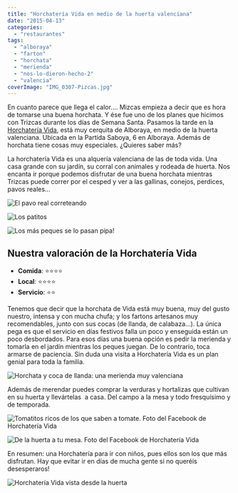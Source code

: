 ```yaml
---
title: "Horchatería Vida en medio de la huerta valenciana"
date: "2015-04-13"
categories:
  - "restaurantes"
tags:
  - "alboraya"
  - "farton"
  - "horchata"
  - "merienda"
  - "nos-lo-dieron-hecho-2"
  - "valencia"
coverImage: "IMG_0307-Pizcas.jpg"
---
```


En cuanto parece que llega el calor.... Mizcas empieza a decir que es hora de tomarse una buena horchata. Y ése fue uno de los planes que hicimos con Trizcas durante los días de Semana Santa. Pasamos la tarde en la [Horchatería Vida](https://www.facebook.com/horchateriavida/timeline "Facebook Horchatería Vida"), está muy cerquita de Alboraya, en medio de la huerta valenciana. Ubicada en la Partida Saboya, 6 en Alboraya. Además de horchata tiene cosas muy especiales. ¿Quieres saber más?

La horchatería Vida es una alquería valenciana de las de toda vida. Una casa grande con su jardín, su corral con animales y rodeada de huerta. Nos encanta ir porque podemos disfrutar de una buena horchata mientras Trizcas puede correr por el cesped y ver a las gallinas, conejos, perdices, pavos reales...

![El pavo real correteando](images/IMG_0321-Pizcas.jpg)

![Los patitos](images/IMG_0320-Pizcas.jpg)

![Los más peques se lo pasan pipa!](images/IMG_0319-Pizcas.jpg)

## Nuestra valoración de la Horchatería Vida

- **Comida**: ⭐⭐⭐⭐
- **Local**: ⭐⭐⭐⭐
- **Servicio**: ⭐⭐

Tenemos que decir que la horchata de Vida está muy buena, muy del gusto nuestro, intensa y con mucha chufa; y los fartons artesanos muy recomendables, junto con sus cocas (de llanda, de calabaza...). La única pega es que el servicio en días festivos falla un poco y enseguida están un poco desbordados. Para esos días una buena opción es pedir la merienda y tomarla en el jardín mientras los peques juegan. De lo contrario, toca armarse de paciencia. Sin duda una visita a Horchatería Vida es un plan genial para toda la familia.

![Horchata y coca de llanda: una merienda muy valenciana](images/1959888_720582721326829_2012412937_n.jpg)

Además de merendar puedes comprar la verduras y hortalizas que cultivan en su huerta y llevártelas  a casa. Del campo a la mesa y todo fresquísimo y de temporada.

![Tomatitos ricos de los que saben a tomate. Foto del Facebook de Horchatería Vida](images/971036_732841490100952_565619269_n.jpg)

![De la huerta a tu mesa. Foto del Facebook de Horchatería Vida](images/1150428_602467206471715_1075239828_n.jpg)

En resumen: una Horchatería para ir con niños, pues ellos son los que más disfrutan. Hay que evitar ir en días de mucha gente si no queréis desesperaros!

![Horchatería Vida vista desde la huerta](images/IMG_0307-Pizcas.jpg)
